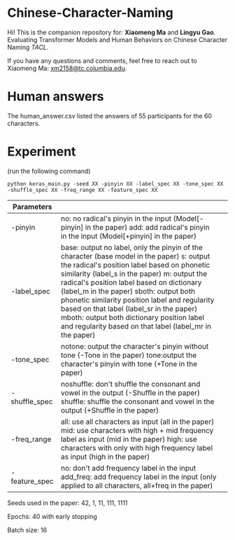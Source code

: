 # Chinese-Character-Naming

Hi! This is the companion repository for: **Xiaomeng Ma** and **Lingyu Gao**. Evaluating Transformer Models and Human Behaviors on Chinese Character Naming *TACL*.

If you have any questions and comments, feel free to reach out to Xiaomeng Ma: xm2158@tc.columbia.edu.

# Human answers

The human_answer.csv listed the answers of 55 participants for the 60 characters. 

# Experiment

(run the following command)

`python keras_main.py -seed XX -pinyin XX -label_spec XX -tone_spec XX -shuffle_spec XX -freq_range XX -feature_spec XX`

| Parameters    |                                                                                                                                                                                                                                                                                                                                                                                                                                                                                          |   |
|---------------|------------------------------------------------------------------------------------------------------------------------------------------------------------------------------------------------------------------------------------------------------------------------------------------------------------------------------------------------------------------------------------------------------------------------------------------------------------------------------------------|---|
| -pinyin       | no: no radical's pinyin in the input (Model[-pinyin] in the paper) add: add radical's pinyin in the input (Model[+pinyin] in the paper)                                                                                                                                                                                                                                                                                                                                                  |   |
| -label_spec   | base: output no label, only the pinyin of the character (base model in the paper) s: output the radical's position label based on phonetic similarity (label_s in the paper) m: output the radical's position label based on dictionary (label_m in the paper) sboth: output both phonetic similarity position label and regularity based on that label (label_sr in the paper) mboth: output both dictionary position label and regularity based on that label (label_mr in the paper)  |   |
| -tone_spec    | notone: output the character's pinyin without tone (-Tone in the paper) tone:output the character's pinyin with tone (+Tone in the paper)                                                                                                                                                                                                                                                                                                                                                |   |
| -shuffle_spec | noshuffle: don't shuffle the consonant and vowel in the output (-Shuffle in the paper) shuffle: shuffle the consonant and vowel in the output (+Shuffle in the paper)                                                                                                                                                                                                                                                                                                                    |   |
| -freq_range   | all: use all characters as input (all in the paper) mid: use characters with high + mid frequency label as input (mid in the paper) high: use characters with only with high frequency label as input (high in the paper)                                                                                                                                                                                                                                                                |   |
| -feature_spec | no: don't add frequency label in the input add_freq: add frequency label in the input (only applied to all characters, all+freq in the paper)                                                                                                                                                                                                                                                                                                                                            |   |

Seeds used in the paper: 42, 1, 11, 111, 1111

Epochs: 40 with early stopping

Batch size: 16

